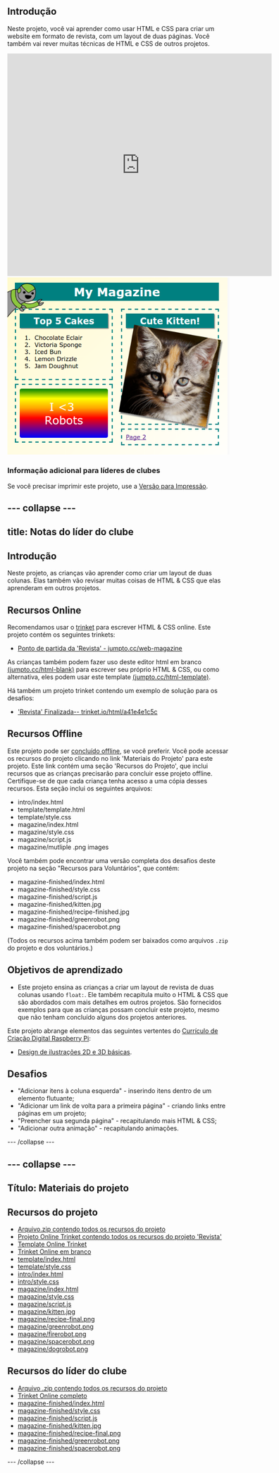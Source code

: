 ## Introdução

Neste projeto, você vai aprender como usar HTML e CSS para criar um website em formato de revista, com um layout de duas páginas. Você também vai rever muitas técnicas de HTML e CSS de outros projetos.

<div class="trinket">
  <iframe src="https://trinket.io/embed/html/a41e4e1c5c?outputOnly=true&start=result" width="600" height="505" frameborder="0" marginwidth="0" marginheight="0" allowfullscreen>
  </iframe>
  <img src="images/magazine-final.png">
</div>

### Informação adicional para líderes de clubes

Se você precisar imprimir este projeto, use a [Versão para Impressão](https://projects.raspberrypi.org/en/projects/magazine/print).

## \--- collapse \---

## title: Notas do líder do clube

## Introdução

Neste projeto, as crianças vão aprender como criar um layout de duas colunas. Elas também vão revisar muitas coisas de HTML & CSS que elas aprenderam em outros projetos.

## Recursos Online

Recomendamos usar o [trinket](https://trinket.io/) para escrever HTML & CSS online. Este projeto contém os seguintes trinkets:

* [Ponto de partida da 'Revista' - jumpto.cc/web-magazine](http://jumpto.cc/web-magazine)

As crianças também podem fazer uso deste editor html em branco [(jumpto.cc/html-blank)](http://jumpto.cc/html-blank) para escrever seu próprio HTML & CSS, ou como alternativa, eles podem usar este template [(jumpto.cc/html-template)](http://jumpto.cc/html-template).

Há também um projeto trinket contendo um exemplo de solução para os desafios:

* ['Revista' Finalizada-- trinket.io/html/a41e4e1c5c](https://trinket.io/html/a41e4e1c5c)

## Recursos Offline

Este projeto pode ser [concluído offline](https://www.codeclubprojects.org/en-GB/resources/webdev-working-offline/), se você preferir. Você pode acessar os recursos do projeto clicando no link 'Materiais do Projeto' para este projeto. Este link contém uma seção 'Recursos do Projeto', que inclui recursos que as crianças precisarão para concluir esse projeto offline. Certifique-se de que cada criança tenha acesso a uma cópia desses recursos. Esta seção inclui os seguintes arquivos:

* intro/index.html
* template/template.html
* template/style.css
* magazine/index.html
* magazine/style.css
* magazine/script.js
* magazine/mutliple .png images

Você também pode encontrar uma versão completa dos desafios deste projeto na seção "Recursos para Voluntários", que contém:

* magazine-finished/index.html
* magazine-finished/style.css
* magazine-finished/script.js
* magazine-finished/kitten.jpg
* magazine-finished/recipe-finished.jpg
* magazine-finished/greenrobot.png
* magazine-finished/spacerobot.png

(Todos os recursos acima também podem ser baixados como arquivos `.zip` do projeto e dos voluntários.)

## Objetivos de aprendizado

* Este projeto ensina as crianças a criar um layout de revista de duas colunas usando `float:`. Ele também recapitula muito o HTML & CSS que são abordados com mais detalhes em outros projetos. São fornecidos exemplos para que as crianças possam concluir este projeto, mesmo que não tenham concluído alguns dos projetos anteriores. 

Este projeto abrange elementos das seguintes vertentes do [Currículo de Criação Digital Raspberry Pi](http://rpf.io/curriculum):

* [Design de ilustrações 2D e 3D básicas](https://www.raspberrypi.org/curriculum/design/creator).

## Desafios

* "Adicionar itens à coluna esquerda" - inserindo itens dentro de um elemento flutuante;
* "Adicionar um link de volta para a primeira página" - criando links entre páginas em um projeto;
* "Preencher sua segunda página" - recapitulando mais HTML & CSS;
* "Adicionar outra animação" - recapitulando animações.

\--- /collapse \---

## \--- collapse \---

## Título: Materiais do projeto

## Recursos do projeto

* [Arquivo.zip contendo todos os recursos do projeto](https://rpf.io/p/en/magazine-go)
* [Projeto Online Trinket contendo todos os recursos do projeto 'Revista'](http://jumpto.cc/web-magazine)
* [Template Online Trinket](http://jumpto.cc/trinket-template)
* [Trinket Online em branco](http://jumpto.cc/trinket-blank)
* [template/index.html](resources/template-index.html)
* [template/style.css](resources/template-style.css)
* [intro/index.html](resources/intro-index.html)
* [intro/style.css](resources/intro-style.css)
* [magazine/index.html](resources/magazine-index.html)
* [magazine/style.css](resources/magazine-style.css)
* [magazine/script.js](resources/magazine-script.js)
* [magazine/kitten.jpg](resources/magazine-kitten.jpg)
* [magazine/recipe-final.png](resources/magazine-recipe-final.png)
* [magazine/greenrobot.png](resources/magazine-greenrobot.png)
* [magazine/firerobot.png](resources/magazine-firerobot.png)
* [magazine/spacerobot.png](resources/magazine-spacerobot.png)
* [magazine/dogrobot.png](resources/magazine-dogrobot.png)

## Recursos do líder do clube

* [Arquivo .zip contendo todos os recursos do projeto](https://rpf.io/p/en/magazine-go)
* [Trinket Online completo](https://trinket.io/html/a41e4e1c5c)
* [magazine-finished/index.html](resources/magazine-finished-index.html)
* [magazine-finished/style.css](resources/magazine-finished-style.css)
* [magazine-finished/script.js](resources/magazine-finished-script.js)
* [magazine-finished/kitten.jpg](resources/magazine-finished-kitten.jpg)
* [magazine-finished/recipe-final.png](resources/magazine-finished-recipe-final.png)
* [magazine-finished/greenrobot.png](resources/magazine-finished-greenrobot.png)
* [magazine-finished/spacerobot.png](resources/magazine-finished-spacerobot.png)

\--- /collapse \---